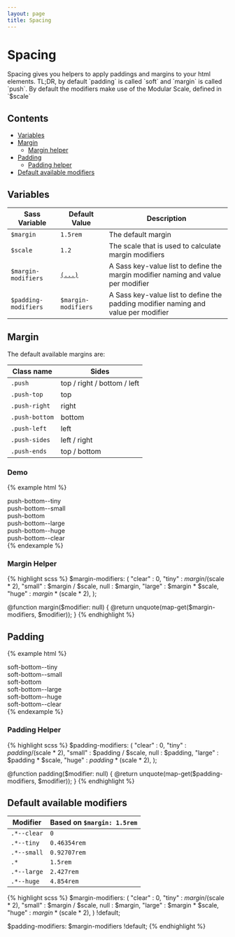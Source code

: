 ```yaml
---
layout: page
title: Spacing
---
```


# Spacing

<p class="lead">
  Spacing gives you helpers to apply paddings and margins to your html elements. TL;DR, by default `padding` is called 
  `soft` and `margin` is called `push`. By default the modifiers make use of the Modular Scale, defined in `$scale`
</p>

## Contents

- [Variables](#variables)
- [Margin](#margin)
  - [Margin helper](#margin-helper)
- [Padding](#padding)
  - [Padding helper](#padding-helper)
- [Default available modifiers](#default-available-modifiers)

## Variables

| Sass Variable        | Default Value                           | Description        |
|----------------------|-----------------------------------------|--------------------|
| `$margin`            | `1.5rem`                                | The default margin |
| `$scale`      | `1.2`                                 | The scale that is used to calculate margin modifiers |
| `$margin-modifiers`  | [`(...)`](#default-available-modifiers) | A Sass key-value list to define the margin modifier naming and value per modifier |
| `$padding-modifiers` | `$margin-modifiers`                     | A Sass key-value list to define the padding modifier naming and value per modifier |

## Margin

The default available margins are:

| Class name     | Sides                       |
|----------------|-----------------------------|
| `.push`        | top / right / bottom / left |
| `.push-top`    | top                         |
| `.push-right`  | right                       |
| `.push-bottom` | bottom                      |
| `.push-left`   | left                        |
| `.push-sides`  | left / right                |
| `.push-ends`   | top / bottom                |

### Demo

{% example html %}
<div class="bg-color--blue-light push-bottom--tiny">push-bottom--tiny</div>
<div class="bg-color--blue-light push-bottom--small">push-bottom--small</div>
<div class="bg-color--blue-light push-bottom">push-bottom</div>
<div class="bg-color--blue-light push-bottom--large">push-bottom--large</div>
<div class="bg-color--blue-light push-bottom--huge">push-bottom--huge</div>
<div class="bg-color--blue-light push-bottom--clear">push-bottom--clear</div>
{% endexample %}

### Margin Helper

{% highlight scss %}
$margin-modifiers: (
  "clear" : 0,
  "tiny"  : $margin / ($scale * 2),
  "small" : $margin / $scale,
  null    : $margin,
  "large" : $margin * $scale,
  "huge"  : $margin * ($scale * 2),
);

@function margin($modifier: null) {
  @return unquote(map-get($margin-modifiers, $modifier));
}
{% endhighlight %}

## Padding

{% example html %}
<div class="bg-color--blue-light push-bottom--tiny soft-bottom--tiny">soft-bottom--tiny</div>
<div class="bg-color--blue-light push-bottom--tiny soft-bottom--small">soft-bottom--small</div>
<div class="bg-color--blue-light push-bottom--tiny soft-bottom">soft-bottom</div>
<div class="bg-color--blue-light push-bottom--tiny soft-bottom--large">soft-bottom--large</div>
<div class="bg-color--blue-light push-bottom--tiny soft-bottom--huge">soft-bottom--huge</div>
<div class="bg-color--blue-light push-bottom--tiny soft-bottom--clear">soft-bottom--clear</div>
{% endexample %}

### Padding Helper

{% highlight scss %}
$padding-modifiers: (
  "clear" : 0,
  "tiny"  : $padding / ($scale * 2),
  "small" : $padding / $scale,
  null    : $padding,
  "large" : $padding * $scale,
  "huge"  : $padding * ($scale * 2),
);

@function padding($modifier: null) {
  @return unquote(map-get($padding-modifiers, $modifier));
}
{% endhighlight %}

## Default available modifiers

| Modifier    | Based on `$margin: 1.5rem` |
|-------------|----------------------------|
| `.*--clear` | `0`                        |
| `.*--tiny`  | `0.46354rem`               |
| `.*--small` | `0.92707rem`               |
| `.*`        | `1.5rem`                   |
| `.*--large` | `2.427rem`                 |
| `.*--huge`  | `4.854rem`                 |

{% highlight scss %}
$margin-modifiers: (
  "clear" : 0,
  "tiny"  : $margin / ($scale * 2),
  "small" : $margin / $scale,
  null    : $margin,
  "large" : $margin * $scale,
  "huge"  : $margin * ($scale * 2),
) !default;

$padding-modifiers: $margin-modifiers !default;
{% endhighlight %}
